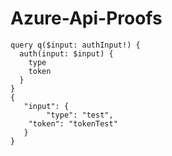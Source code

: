 # Azure-Api-Proofs

```
query q($input: authInput!) {
  auth(input: $input) {
    type
    token
  }
}
{
   "input": {
		"type": "test",
    "token": "tokenTest"
   }
}
```
